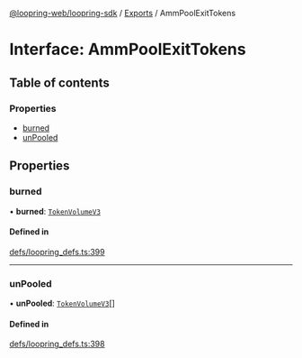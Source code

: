 [@loopring-web/loopring-sdk](../README.md) / [Exports](../modules.md) / AmmPoolExitTokens

# Interface: AmmPoolExitTokens

## Table of contents

### Properties

- [burned](AmmPoolExitTokens.md#burned)
- [unPooled](AmmPoolExitTokens.md#unpooled)

## Properties

### burned

• **burned**: [`TokenVolumeV3`](TokenVolumeV3.md)

#### Defined in

[defs/loopring_defs.ts:399](https://github.com/Loopring/loopring_sdk/blob/9d83b66/src/defs/loopring_defs.ts#L399)

___

### unPooled

• **unPooled**: [`TokenVolumeV3`](TokenVolumeV3.md)[]

#### Defined in

[defs/loopring_defs.ts:398](https://github.com/Loopring/loopring_sdk/blob/9d83b66/src/defs/loopring_defs.ts#L398)
